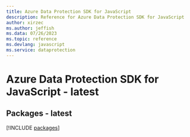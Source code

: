 ```yaml
---
title: Azure Data Protection SDK for JavaScript
description: Reference for Azure Data Protection SDK for JavaScript
author: xirzec
ms.author: jeffish
ms.data: 07/26/2023
ms.topic: reference
ms.devlang: javascript
ms.service: dataprotection
---
```

# Azure Data Protection SDK for JavaScript - latest
## Packages - latest
[!INCLUDE [packages](data-protection-index.md)]